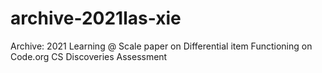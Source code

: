 # archive-2021las-xie
Archive: 2021 Learning @ Scale paper on Differential item Functioning on Code.org CS Discoveries Assessment
